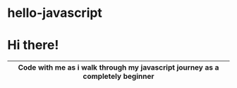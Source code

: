 # hello-javascript

# Hi there!
|Code with me as i walk through my javascript journey as a completely beginner |
|------------------------------------------------------------------------------|